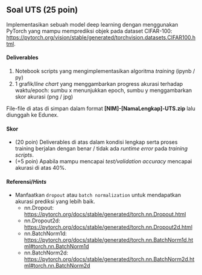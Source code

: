 ## Soal UTS (25 poin)
Implementasikan sebuah model deep learning dengan menggunakan PyTorch yang mampu memprediksi objek pada dataset CIFAR-100: https://pytorch.org/vision/stable/generated/torchvision.datasets.CIFAR100.html.

#### Deliverables
1. Notebook scripts yang mengimplementasikan algoritma *training* (ipynb / py)
2. 1 grafik/*line chart* yang menggambarkan progress akurasi terhadap waktu/epoch: sumbu x menunjukkan epoch, sumbu y menggambarkan skor akurasi (png / jpg)

File-file di atas di simpan dalam format **[NIM]-[NamaLengkap]-UTS.zip** lalu diunggah ke Edunex.

#### Skor
- (20 poin) Deliverables di atas dalam kondisi lengkap serta proses training berjalan dengan benar / tidak ada *runtime error* pada *training scripts*.
- (+5 poin) Apabila mampu mencapai *test/validation accuracy* mencapai akurasi di atas 40%.

#### Referensi/*Hints*
* Manfaatkan `dropout` atau `batch normalization` untuk mendapatkan akurasi prediksi yang lebih baik.
	* nn.Dropout: https://pytorch.org/docs/stable/generated/torch.nn.Dropout.html
	* nn.Dropout2d: https://pytorch.org/docs/stable/generated/torch.nn.Dropout2d.html
	* nn.BatchNorm1d: https://pytorch.org/docs/stable/generated/torch.nn.BatchNorm1d.html#torch.nn.BatchNorm1d
	* nn.BatchNorm2d: https://pytorch.org/docs/stable/generated/torch.nn.BatchNorm2d.html#torch.nn.BatchNorm2d


